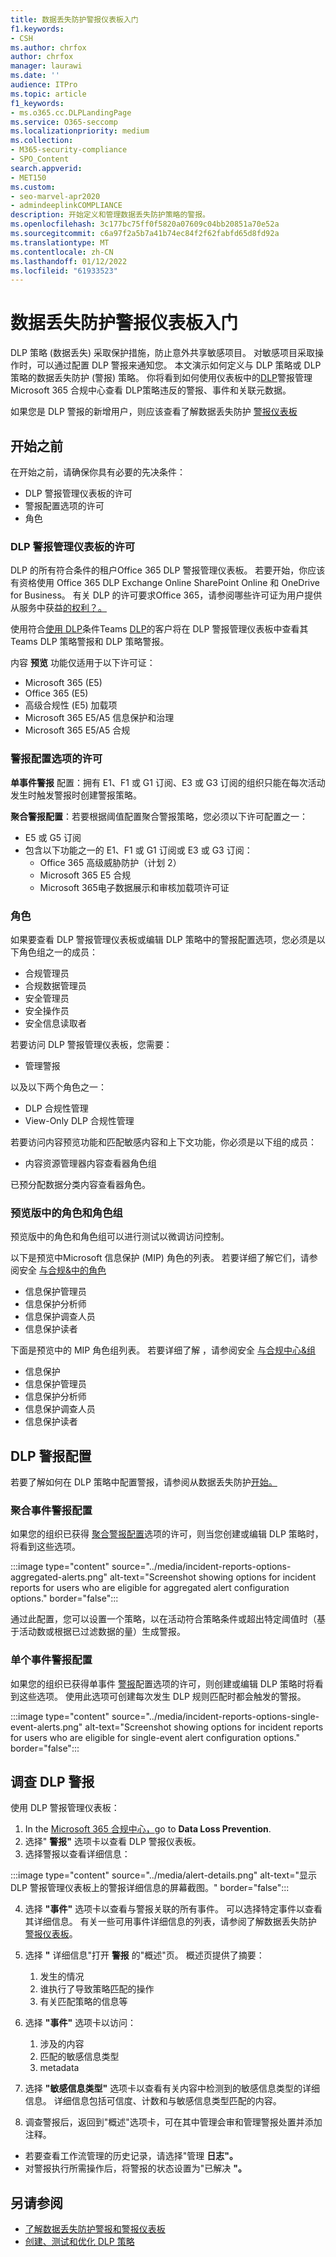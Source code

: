 ```yaml
---
title: 数据丢失防护警报仪表板入门
f1.keywords:
- CSH
ms.author: chrfox
author: chrfox
manager: laurawi
ms.date: ''
audience: ITPro
ms.topic: article
f1_keywords:
- ms.o365.cc.DLPLandingPage
ms.service: O365-seccomp
ms.localizationpriority: medium
ms.collection:
- M365-security-compliance
- SPO_Content
search.appverid:
- MET150
ms.custom:
- seo-marvel-apr2020
- admindeeplinkCOMPLIANCE
description: 开始定义和管理数据丢失防护策略的警报。
ms.openlocfilehash: 3c177bc75ff0f5820a07609c04bb20851a70e52a
ms.sourcegitcommit: c6a97f2a5b7a41b74ec84f2f62fabfd65d8fd92a
ms.translationtype: MT
ms.contentlocale: zh-CN
ms.lasthandoff: 01/12/2022
ms.locfileid: "61933523"
---
```

# <a name="get-started-with-the-data-loss-prevention-alert-dashboard"></a>数据丢失防护警报仪表板入门

DLP 策略 (数据丢失) 采取保护措施，防止意外共享敏感项目。 对敏感项目采取操作时，可以通过配置 DLP 警报来通知您。 本文演示如何定义与 DLP 策略或 DLP 策略的数据丢失防护 (警报) 策略。 你将看到如何使用仪表板中的[DLP](https://compliance.microsoft.com/datalossprevention?viewid=dlpalerts)警报管理Microsoft 365 合规中心查看 DLP<a href="https://go.microsoft.com/fwlink/p/?linkid=2077149" target="_blank"></a>策略违反的警报、事件和关联元数据。

如果您是 DLP 警报的新增用户，则应该查看了解数据丢失防护 [警报仪表板](dlp-alerts-dashboard-learn.md)

## <a name="before-you-begin"></a>开始之前

在开始之前，请确保你具有必要的先决条件：

-   DLP 警报管理仪表板的许可
-   警报配置选项的许可
-   角色

### <a name="licensing-for-the-dlp-alert-management-dashboard"></a>DLP 警报管理仪表板的许可

DLP 的所有符合条件的租户Office 365 DLP 警报管理仪表板。 若要开始，你应该有资格使用 Office 365 DLP Exchange Online SharePoint Online 和 OneDrive for Business。 有关 DLP 的许可要求Office 365，请参阅哪些许可证为用户提供从服务中获益[的权利？。](/office365/servicedescriptions/microsoft-365-service-descriptions/microsoft-365-tenantlevel-services-licensing-guidance/microsoft-365-security-compliance-licensing-guidance#which-licenses-provide-the-rights-for-a-user-to-benefit-from-the-service-16)

使用符合[使用 DLP](endpoint-dlp-learn-about.md)条件Teams [DLP](dlp-microsoft-teams.md)的客户将在 DLP 警报管理仪表板中查看其Teams DLP 策略警报和 DLP 策略警报。

内容 **预览** 功能仅适用于以下许可证：

- Microsoft 365 (E5)
- Office 365 (E5)
- 高级合规性 (E5) 加载项
- Microsoft 365 E5/A5 信息保护和治理
- Microsoft 365 E5/A5 合规

### <a name="licensing-for-alert-configuration-options"></a>警报配置选项的许可

**单事件警报** 配置：拥有 E1、F1 或 G1 订阅、E3 或 G3 订阅的组织只能在每次活动发生时触发警报时创建警报策略。

**聚合警报配置**：若要根据阈值配置聚合警报策略，您必须以下许可配置之一：

- E5 或 G5 订阅
- 包含以下功能之一的 E1、F1 或 G1 订阅或 E3 或 G3 订阅：
    - Office 365 高级威胁防护（计划 2）
    - Microsoft 365 E5 合规
    - Microsoft 365电子数据展示和审核加载项许可证

### <a name="roles"></a>角色

如果要查看 DLP 警报管理仪表板或编辑 DLP 策略中的警报配置选项，您必须是以下角色组之一的成员：

- 合规管理员
- 合规数据管理员
- 安全管理员
- 安全操作员
- 安全信息读取者

若要访问 DLP 警报管理仪表板，您需要：

- 管理警报

以及以下两个角色之一：

- DLP 合规性管理
- View-Only DLP 合规性管理

若要访问内容预览功能和匹配敏感内容和上下文功能，你必须是以下组的成员：

- 内容资源管理器内容查看器角色组

已预分配数据分类内容查看器角色。

### <a name="roles-and-role-groups-in-preview"></a>预览版中的角色和角色组

预览版中的角色和角色组可以进行测试以微调访问控制。

以下是预览中Microsoft 信息保护 (MIP) 角色的列表。 若要详细了解它们，请参阅安全 [与合规&中的角色](../security/office-365-security/permissions-in-the-security-and-compliance-center.md#roles-in-the-security--compliance-center)

- 信息保护管理员
- 信息保护分析师
- 信息保护调查人员
- 信息保护读者

下面是预览中的 MIP 角色组列表。 若要详细了解 ，请参阅安全 [与合规中心&组](../security/office-365-security/permissions-in-the-security-and-compliance-center.md#role-groups-in-the-security--compliance-center)

- 信息保护
- 信息保护管理员
- 信息保护分析师
- 信息保护调查人员
- 信息保护读者

## <a name="dlp-alert-configuration"></a>DLP 警报配置

若要了解如何在 DLP 策略中配置警报，请参阅从数据丢失防护[开始。](create-test-tune-dlp-policy.md#where-to-start-with-data-loss-prevention)

### <a name="aggregate-event-alert-configuration"></a>聚合事件警报配置

如果您的组织已获得 [聚合警报配置](#licensing-for-alert-configuration-options)选项的许可，则当您创建或编辑 DLP 策略时，将看到这些选项。

:::image type="content" source="../media/incident-reports-options-aggregated-alerts.png" alt-text="Screenshot showing options for incident reports for users who are eligible for aggregated alert configuration options." border="false":::

通过此配置，您可以设置一个策略，以在活动符合策略条件或超出特定阈值时（基于活动数或根据已过滤数据的量）生成警报。

### <a name="single-event-alert-configuration"></a>单个事件警报配置

如果您的组织已获得单事件 [警报](#licensing-for-alert-configuration-options)配置选项的许可，则创建或编辑 DLP 策略时将看到这些选项。 使用此选项可创建每次发生 DLP 规则匹配时都会触发的警报。

:::image type="content" source="../media/incident-reports-options-single-event-alerts.png" alt-text="Screenshot showing options for incident reports for users who are eligible for single-event alert configuration options." border="false":::

## <a name="investigate-a-dlp-alert"></a>调查 DLP 警报

使用 DLP 警报管理仪表板：

1. In the <a href="https://go.microsoft.com/fwlink/p/?linkid=2077149" target="_blank">Microsoft 365 合规中心，</a>go to **Data Loss Prevention**.
2. 选择" **警报"** 选项卡以查看 DLP 警报仪表板。
3. 选择警报以查看详细信息：

:::image type="content" source="../media/alert-details.png" alt-text="显示 DLP 警报管理仪表板上的警报详细信息的屏幕截图。" border="false":::

4. 选择 **"事件"** 选项卡以查看与警报关联的所有事件。 可以选择特定事件以查看其详细信息。 有关一些可用事件详细信息的列表，请参阅了解数据丢失防护 [警报仪表板](dlp-alerts-dashboard-learn.md)。
5. 选择 **"** 详细信息"打开 **警报** 的"概述"页。 概述页提供了摘要：
    1. 发生的情况
    1. 谁执行了导致策略匹配的操作
    1. 有关匹配策略的信息等 

6. 选择 **"事件"** 选项卡以访问：
    1. 涉及的内容
    1. 匹配的敏感信息类型
    1. metadata

7. 选择 **"敏感信息类型"** 选项卡以查看有关内容中检测到的敏感信息类型的详细信息。 详细信息包括可信度、计数和与敏感信息类型匹配的内容。

8. 调查警报后，返回到"概述"选项卡，可在其中管理会审和管理警报处置并添加注释。

- 若要查看工作流管理的历史记录，请选择"管理 **日志"。**
- 对警报执行所需操作后，将警报的状态设置为"已解决 **"。**

## <a name="see-also"></a>另请参阅

- [了解数据丢失防护警报和警报仪表板](dlp-alerts-dashboard-learn.md)
- [创建、测试和优化 DLP 策略](create-test-tune-dlp-policy.md)
